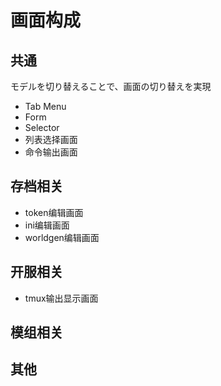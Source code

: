 # 画面构成

## 共通

モデルを切り替えることで、画面の切り替えを実現
- Tab Menu
- Form
- Selector
- 列表选择画面
- 命令输出画面

## 存档相关

- token编辑画面
- ini编辑画面
- worldgen编辑画面

## 开服相关

- tmux输出显示画面

## 模组相关

## 其他
